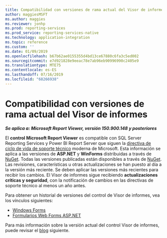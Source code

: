 ```yaml
---
title: Compatibilidad con versiones de rama actual del Visor de informes
author: maggiesMSFT
ms.author: maggies
ms.reviewer: jonhp
ms.prod: reporting-services
ms.prod_service: reporting-services-native
ms.technology: application-integration
ms.topic: reference
ms.custom: ''
ms.date: 01/09/2019
ms.openlocfilehash: b67b62ae0155355d4bd13ce67880c6fa3c5ed002
ms.sourcegitcommit: e7d921828e9eeac78e7ab96eb90996990c2405e9
ms.translationtype: MTE75
ms.contentlocale: es-ES
ms.lasthandoff: 07/16/2019
ms.locfileid: "68266938"
---
```

# <a name="support-for-report-viewer-current-branch-versions"></a>Compatibilidad con versiones de rama actual del Visor de informes

**_Se aplica a: Microsoft Report Viewer, versión 150.900.148 y posteriores_**

El **control Microsoft Report Viewer** es compatible con SQL Server Reporting Services y Power BI Report Server que siguen la [directiva de ciclo de vida de soporte técnico](https://support.microsoft.com/hub/4095338/microsoft-lifecycle-policy) moderna de Microsoft. Esta información se aplica a las versiones de **ASP.NET** y **WinForms** distribuidas a través de [NuGet](https://www.nuget.org/). Todas las versiones publicadas están disponibles a través de [NuGet](https://www.nuget.org/). Las revisiones, características u otras actualizaciones se han puesto al día a la versión más reciente. Se deben aplicar las versiones más recientes para recibir los cambios. El Visor de informes sigue recibiendo **actualizaciones críticas y seguridad**, con la notificación de cambios en las directivas de soporte técnico al menos un año antes.

Para obtener un historial de versiones del control de Visor de informes, vea los vínculos siguientes:

- [Windows Forms](https://www.nuget.org/packages/Microsoft.ReportingServices.ReportViewerControl.Winforms/)
- [Formularios Web Forms ASP.NET](https://www.nuget.org/packages/Microsoft.ReportingServices.ReportViewerControl.WebForms/)

Para más información sobre la versión actual del control Visor de informes, puede revisar el [blog](https://blogs.msdn.microsoft.com/sqlrsteamblog/2016/11/30/report-viewer-2016-control-update-now-available/) siguiente.